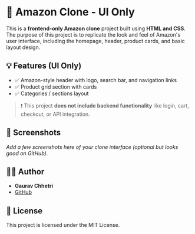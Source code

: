 # 🛒 Amazon Clone - UI Only

This is a **frontend-only Amazon clone** project built using **HTML and CSS**. The purpose of this project is to replicate the look and feel of Amazon's user interface, including the homepage, header, product cards, and basic layout design.


## 💡 Features (UI Only)

- ✅ Amazon-style header with logo, search bar, and navigation links  
- ✅ Product grid section with cards  
- ✅ Categories / sections layout  

> ❗ This project **does not include backend functionality** like login, cart, checkout, or API integration.

## 📸 Screenshots

_Add a few screenshots here of your clone interface (optional but looks good on GitHub)._

## 👨‍💻 Author

- **Gaurav Chhetri**  
- [GitHub](https://github.com/gauravchhetri100)

## 📜 License

This project is licensed under the MIT License.


